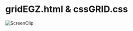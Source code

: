 
# gridEGZ.html & cssGRID.css

![ScreenClip](https://user-images.githubusercontent.com/28195113/90290352-62099300-de86-11ea-9190-97062803ef46.png)
